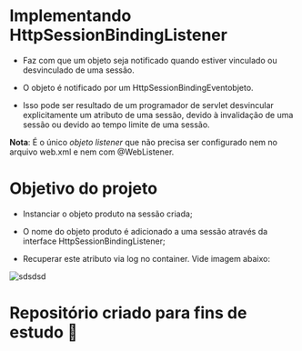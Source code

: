 # Implementando **HttpSessionBindingListener**

- Faz com que um objeto seja notificado quando estiver vinculado ou desvinculado de uma sessão. 

- O objeto é notificado por um HttpSessionBindingEventobjeto. 

- Isso pode ser resultado de um programador de servlet desvincular explicitamente um atributo de uma sessão, devido à invalidação de uma sessão ou devido ao tempo limite de uma sessão.

**Nota**: É o único _objeto listener_ que não precisa ser configurado nem no arquivo web.xml e nem com @WebListener.

<h1> Objetivo do projeto </h1>

- Instanciar o objeto produto na sessão criada;

- O nome do objeto produto é adicionado a uma sessão através da interface HttpSessionBindingListener;

- Recuperar este atributo via log no container. Vide imagem abaixo:


![sdsdsd](https://user-images.githubusercontent.com/72419533/156922003-8d77b85c-dc67-43b6-8845-d909a8e16734.PNG)


<h1> Repositório criado para fins de estudo 📓 </h1> 
